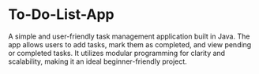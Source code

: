 # To-Do-List-App
A simple and user-friendly task management application built in Java. The app allows users to add tasks, mark them as completed, and view pending or completed tasks. It utilizes modular programming for clarity and scalability, making it an ideal beginner-friendly project.

